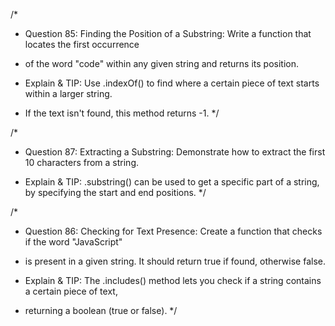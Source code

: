 /\*

- Question 85: Finding the Position of a Substring: Write a function that locates the first occurrence
- of the word "code" within any given string and returns its position.

- Explain & TIP: Use .indexOf() to find where a certain piece of text starts within a larger string.
- If the text isn't found, this method returns -1.
  \*/

/\*

- Question 87: Extracting a Substring: Demonstrate how to extract the first 10 characters from a string.

- Explain & TIP: .substring() can be used to get a specific part of a string, by specifying the start and end positions.
  \*/

/\*

- Question 86: Checking for Text Presence: Create a function that checks if the word "JavaScript"
- is present in a given string. It should return true if found, otherwise false.

- Explain & TIP: The .includes() method lets you check if a string contains a certain piece of text,
- returning a boolean (true or false).
  \*/
